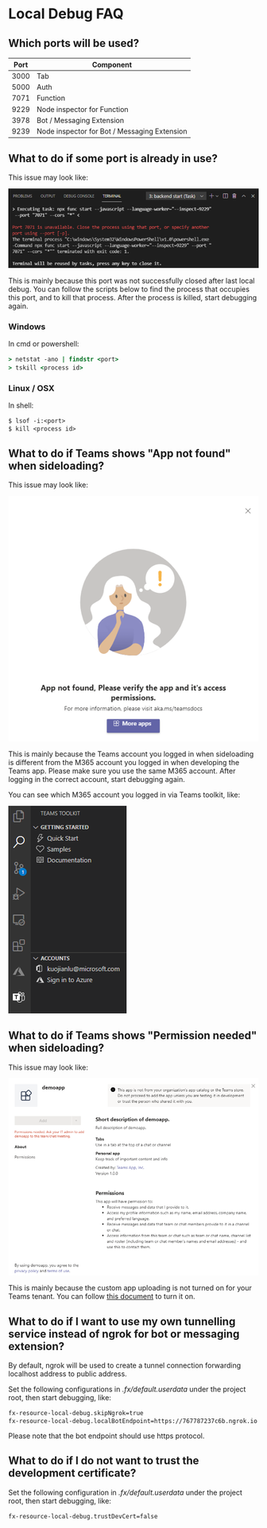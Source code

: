 # Local Debug FAQ

## Which ports will be used?
| Port | Component |
| --- | --- |
| 3000 | Tab |
| 5000 | Auth |
| 7071 | Function |
| 9229 | Node inspector for Function |
| 3978 | Bot / Messaging Extension |
| 9239 | Node inspector for Bot / Messaging Extension |

## What to do if some port is already in use?
This issue may look like:

![Port Already In Use](../images/fx-core/localdebug/port-already-in-use.png)

This is mainly because this port was not successfully closed after last local debug. You can follow the scripts below to find the process that occupies this port, and to kill that process. After the process is killed, start debugging again.

### Windows
In cmd or powershell:
```cmd
> netstat -ano | findstr <port>
> tskill <process id>
```

### Linux / OSX
In shell:
```shell
$ lsof -i:<port>
$ kill <process id>
```

## What to do if Teams shows "App not found" when sideloading?
This issue may look like:

![App Not Found](../images/fx-core/localdebug/app-not-found.png)

This is mainly because the Teams account you logged in when sideloading is different from the M365 account you logged in when developing the Teams app. Please make sure you use the same M365 account. After logging in the correct account, start debugging again.

You can see which M365 account you logged in via Teams toolkit, like:

![Teams Toolkit M365 Account](../images/fx-core/localdebug/m365-account.png)

## What to do if Teams shows "Permission needed" when sideloading?
This issue may look like:

![Permission Needed](../images/fx-core/localdebug/permission-needed.png)

This is mainly because the custom app uploading is not turned on for your Teams tenant. You can follow [this document](https://docs.microsoft.com/en-us/microsoftteams/platform/concepts/build-and-test/prepare-your-o365-tenant#enable-custom-teams-apps-and-turn-on-custom-app-uploading) to turn it on.

## What to do if I want to use my own tunnelling service instead of ngrok for bot or messaging extension?
By default, ngrok will be used to create a tunnel connection forwarding localhost address to public address.

Set the following configurations in *.fx/default.userdata* under the project root, then start debugging, like:
```
fx-resource-local-debug.skipNgrok=true
fx-resource-local-debug.localBotEndpoint=https://767787237c6b.ngrok.io
```
Please note that the bot endpoint should use https protocol.

## What to do if I do not want to trust the development certificate?
Set the following configuration in *.fx/default.userdata* under the project root, then start debugging, like:
```
fx-resource-local-debug.trustDevCert=false
```
